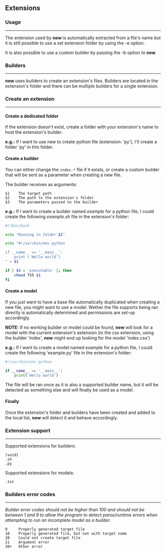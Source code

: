 ## Extensions

### Usage

---

The extension used by **new** is automatically extracted from a file's
name but it is still possible to use a set extension folder by using
the -e option.

It is also possible to use a custom builder by passing the -b option
to **new**

### Builders

---

**new** uses builders to create an extension's files. Builders are
located in the extension's folder and there can be multiple builders
for a single extension.

### Create an extension

---

#### Create a dedicated folder

If the extension doesn't exist, create a folder with your extension's
name to host the extension's builder.

**e.g.:** If I want to use new to create python file (extension: 'py'),
I'll create a folder 'py' in this folder.

#### Create a builder

You can either change the `index.*` file if it exists, or create a
custom builder that will be sent as a parameter when creating a new
file.

The builder receives as arguments:

```
$1    The target path
$2    The path to the extension's folder
$3    The parameters passed to the builder
```

**e.g.:** If I want to create a builder named *example* for a python file,
I could create the following *example.sh* file in the extension's folder:

```bash
#!/bin/bash

echo "Running in folder $2"

echo "#!/usr/bin/env python

if __name__ == '__main__':
    print ('Hello world')
" > $1

if [ $3 = 'executable' ]; then
    chmod 755 $1
fi
```

#### Create a model

If you just want to have a base file automatically duplicated when
creating a new file, you might want to use a model. Wether the file
supports being ran directly is automatically determined and permissions
are set-up accordingly.

**NOTE:** If no working builder or model could be found, **new** will
look for a model with the current extension's extension (in the css
extension, using the builder 'index', **new** might end up looking for
the model 'index.css')

**e.g.:** If I want to create a model named *example* for a python file,
I could create the following 'example.py' file in the extension's folder:

```python
#!/usr/bin/env python

if __name__ == '__main__':
    print('Hello world')
```

The file will be ran once as it is also a supported builder name, but
it will be detected as something else and will finally be used as a model.

#### Finally

Once the extension's folder and builders have been created and added to
the local list, **new** will detect it and behave accordingly.

### Extension support

---

Supported extensions for builders:

```
(void)
.sh
.py
```

Supported extensions for models:

```
.txt
```

### Builders error codes

---

*Builder error codes should not be higher than 100 and should not be*
*between 1 and 9 to allow the program to detect parse/runtime errors when*
*attempting to run an incomplete model as a builder.*

```
0     Properly generated target file
10    Properly generated file, but not with target name
20    Could not create target file
21    Argument error
30+   Other error
```

